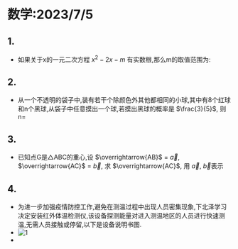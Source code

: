 # 数学:2023/7/5
## 1.
 - 如果关于x的一元二次方程 $x^2-2x-m$ 有实数根,那么m的取值范围为:
## 2.
 - 从一个不透明的袋子中,装有若干个除颜色外其他都相同的小球,其中有8个红球和n个黑球,从袋子中任意摸出一个球,若摸出黑球的概率是 $\frac{3}{5}$, 则n=
## 3.
 - 已知点G是△ABC的重心,设 $\overrightarrow{AB}$ = $\vec{a}$, $\overrightarrow{AC}$ = $\vec{b}$, 求 $\overrightarrow{AC}$, 用 $\vec{a}$, $\vec{b}$表示
## 4.
 - 为进一步加强疫情防控工作,避免在测温过程中出现人员密集现象,下北泽学习决定安装红外体温检测仪,该设备探测能量对进入测温地区的人员进行快速测温,无需人员接触或停留,以下是设备说明书图.
 - ![1](https://bili-08a04-nq3.github.io/HomeWorks/Problems/2023-7-4/2023-7-4-4.PNG)
 - 
